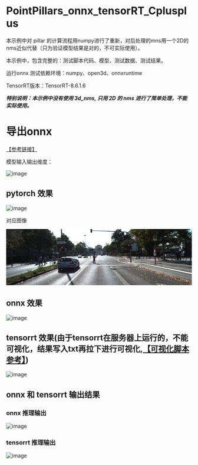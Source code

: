# PointPillars_onnx_tensorRT_Cplusplus

本示例中对 pillar 的计算流程用numpy进行了重新，对后处理的mns用一个2D的nms近似代替（只为验证模型结果是对的，不可实际使用）。

本示例中，包含完整的：测试脚本代码、模型、测试数据、测试结果。

运行onnx 测试依赖环境：numpy、open3d、onnxruntime

TensorRT版本：TensorRT-8.6.1.6

***特别说明：本示例中没有使用 3d_nms, 只用 2D 的 nms 进行了简单处理，不能实际使用。***


# 导出onnx 

[【参考链接】](https://github.com/zhulf0804/PointPillars/tree/feature/deployment)

模型输入输出维度：

![image](https://github.com/user-attachments/assets/ab78addf-38de-4c16-8f5c-a9378b1fd06d)


## pytorch 效果

![image](https://github.com/user-attachments/assets/1e4887d6-c7da-421a-81ea-70c8403401cf)


对应图像

![image](https://github.com/cqu20160901/PointPillars_onnx_tensorRT/blob/main/onnx_demo/test.png)

## onnx 效果

![image](https://github.com/user-attachments/assets/0213f7f8-8459-4eed-a737-bb6c995058f6)


## tensorrt 效果(由于tensorrt在服务器上运行的，不能可视化，结果写入txt再拉下进行可视化,[【可视化脚本参考】](https://github.com/zhulf0804/PointPillars/blob/feature/deployment/deployment/vis_infer_result.py))

![image](https://github.com/user-attachments/assets/f2932675-a0a1-4d5c-82c0-68cfd1f207ce)


## onnx 和 tensorrt 输出结果

### onnx 推理输出

![image](https://github.com/user-attachments/assets/c41c1441-121c-4582-993f-96f9501c22f6)

### tensorrt 推理输出

![image](https://github.com/user-attachments/assets/548597a3-19a3-416d-86c2-0cf3ab97debb)



